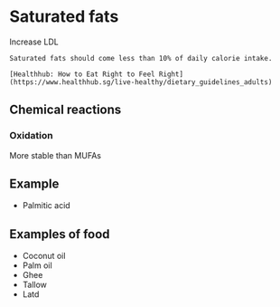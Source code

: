 # Saturated fats

Increase LDL

~~~admonish tip
Saturated fats should come less than 10% of daily calorie intake.

[Healthhub: How to Eat Right to Feel Right](https://www.healthhub.sg/live-healthy/dietary_guidelines_adults)
~~~

## Chemical reactions

### Oxidation

More stable than MUFAs

## Example

* Palmitic acid

## Examples of food

* Coconut oil
* Palm oil
* Ghee
* Tallow
* Latd
